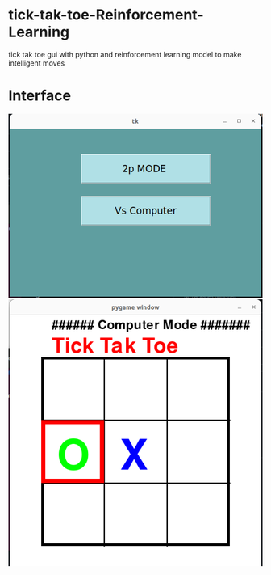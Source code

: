 # tick-tak-toe-Reinforcement-Learning
tick tak toe gui with python and reinforcement learning model to make intelligent moves

# Interface
![home](screenshots/home.png)
![grid](screenshots/grid.png)
